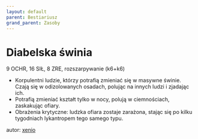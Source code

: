 ```yaml
---
layout: default
parent: Bestiariusz
grand_parent: Zasoby
---
```


# Diabelska świnia

9 OCHR, 16 SIŁ, 8 ZRE, rozszarpywanie (k6+k6)  

- Korpulentni ludzie, którzy potrafią zmieniać się w masywne świnie. Czają się w odizolowanych osadach, polując na innych ludzi i zjadając ich.
- Potrafią zmieniać kształt tylko w nocy, polują w ciemnościach, zaskakując ofiary.
- Obrażenia krytyczne: ludzka ofiara zostaje zarażona, stając się po kilku tygodniach lykantropem tego samego typu.

autor: [xenio](https://xenioinabottle.blogspot.com)
